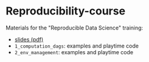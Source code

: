 # Reproducibility-course

Materials for the "Reproducible Data Science" training:

* [slides (pdf)](https://drive.google.com/file/d/1vev3Ehgbduc-Sv-xRhOpTky3ZSP-1lxL/view?usp=sharing)
* `1_computation_dags`: examples and playtime code 
* `2_env_management`: examples and playtime code

 
